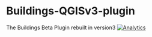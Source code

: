 # Buildings-QGISv3-plugin
The Buildings Beta Plugin rebuilt in version3
[![Analytics](https://ga-beacon.appspot.com/UA-121236209-1/Buildings-QGISv3-plugin/readme)](https://github.com/igrigorik/ga-beacon)
